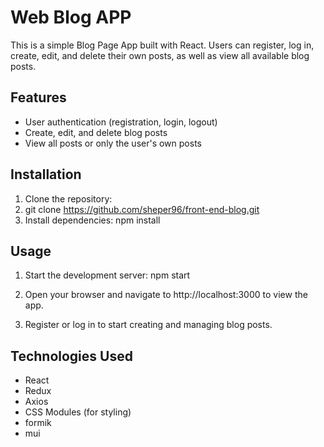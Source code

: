 # Web Blog APP

This is a simple Blog Page App built with React. Users can register, log in, create, edit, and delete their own posts, as well as view all available blog posts.

## Features

- User authentication (registration, login, logout)
- Create, edit, and delete blog posts
- View all posts or only the user's own posts



## Installation

1. Clone the repository:
2. git clone https://github.com/sheper96/front-end-blog.git
3. Install dependencies:
    npm install
   
 ## Usage
 
1. Start the development server:
    npm start
   
2. Open your browser and navigate to http://localhost:3000 to view the app.

3. Register or log in to start creating and managing blog posts.

## Technologies Used

- React
- Redux 
- Axios 
- CSS Modules (for styling)
- formik
- mui
